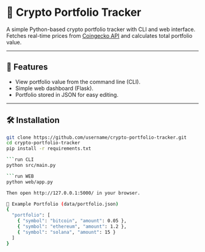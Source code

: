 # 💼 Crypto Portfolio Tracker

A simple Python-based crypto portfolio tracker with CLI and web interface.  
Fetches real-time prices from [Coingecko API](https://www.coingecko.com/) and calculates total portfolio value.

---

## 🚀 Features
- View portfolio value from the command line (CLI).
- Simple web dashboard (Flask).
- Portfolio stored in JSON for easy editing.

---

## 🛠 Installation
```bash
git clone https://github.com/username/crypto-portfolio-tracker.git
cd crypto-portfolio-tracker
pip install -r requirements.txt

```run CLI
python src/main.py

```run WEB
python web/app.py

Then open http://127.0.0.1:5000/ in your browser.

📌 Example Portfolio (data/portfolio.json)
{
  "portfolio": [
    { "symbol": "bitcoin", "amount": 0.05 },
    { "symbol": "ethereum", "amount": 1.2 },
    { "symbol": "solana", "amount": 15 }
  ]
}


